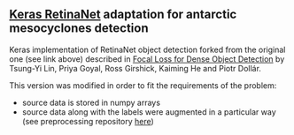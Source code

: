 ## [Keras RetinaNet](https://github.com/fizyr/keras-retinanet) adaptation for antarctic mesocyclones detection

Keras implementation of RetinaNet object detection forked from the original one (see link above) described in [Focal Loss for Dense Object Detection](https://arxiv.org/abs/1708.02002) by Tsung-Yi Lin, Priya Goyal, Ross Girshick, Kaiming He and Piotr Dollár.

This version was modified in order to fit the requirements of the problem:

- source data is stored in numpy arrays
- source data along with the labels were augmented in a particular way (see preprocessing repository  [here](https://github.com/MKrinitskiy/Antarctic-MCs-detection-Train-data-collect))